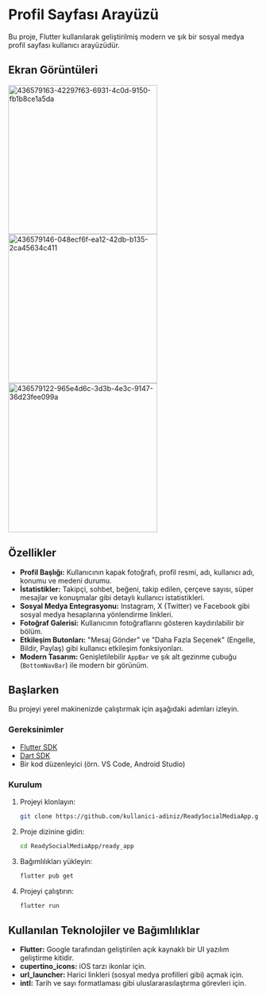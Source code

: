 # Profil Sayfası Arayüzü

Bu proje, Flutter kullanılarak geliştirilmiş modern ve şık bir sosyal medya profil sayfası kullanıcı arayüzüdür.

##  Ekran Görüntüleri
<img width="300" height="300" alt="436579163-42297f63-6931-4c0d-9150-fb1b8ce1a5da" src="https://github.com/user-attachments/assets/d11f2c71-f367-4433-a949-9fee79b6db61" />
<img width="300" height="300" alt="436579146-048ecf6f-ea12-42db-b135-2ca45634c411" src="https://github.com/user-attachments/assets/f0abb821-ebab-4d37-ad26-396daf6f1314" />
<img width="300" height="300" alt="436579122-965e4d6c-3d3b-4e3c-9147-36d23fee099a" src="https://github.com/user-attachments/assets/296d55d1-a8cc-4b6a-bd02-929d506a9412" />


## Özellikler

- **Profil Başlığı:** Kullanıcının kapak fotoğrafı, profil resmi, adı, kullanıcı adı, konumu ve medeni durumu.
- **İstatistikler:** Takipçi, sohbet, beğeni, takip edilen, çerçeve sayısı, süper mesajlar ve konuşmalar gibi detaylı kullanıcı istatistikleri.
- **Sosyal Medya Entegrasyonu:** Instagram, X (Twitter) ve Facebook gibi sosyal medya hesaplarına yönlendirme linkleri.
- **Fotoğraf Galerisi:** Kullanıcının fotoğraflarını gösteren kaydırılabilir bir bölüm.
- **Etkileşim Butonları:** "Mesaj Gönder" ve "Daha Fazla Seçenek" (Engelle, Bildir, Paylaş) gibi kullanıcı etkileşim fonksiyonları.
- **Modern Tasarım:** Genişletilebilir `AppBar` ve şık alt gezinme çubuğu (`BottomNavBar`) ile modern bir görünüm.

## Başlarken

Bu projeyi yerel makinenizde çalıştırmak için aşağıdaki adımları izleyin.

### Gereksinimler

- [Flutter SDK](https://flutter.dev/docs/get-started/install)
- [Dart SDK](https://dart.dev/get-dart)
- Bir kod düzenleyici (örn. VS Code, Android Studio)

### Kurulum

1. Projeyi klonlayın:
   ```sh
   git clone https://github.com/kullanici-adiniz/ReadySocialMediaApp.git
   ```
2. Proje dizinine gidin:
   ```sh
   cd ReadySocialMediaApp/ready_app
   ```
3. Bağımlılıkları yükleyin:
   ```sh
   flutter pub get
   ```
4. Projeyi çalıştırın:
   ```sh
   flutter run
   ```

## Kullanılan Teknolojiler ve Bağımlılıklar

- **Flutter:** Google tarafından geliştirilen açık kaynaklı bir UI yazılım geliştirme kitidir.
- **cupertino_icons:** iOS tarzı ikonlar için.
- **url_launcher:** Harici linkleri (sosyal medya profilleri gibi) açmak için.
- **intl:** Tarih ve sayı formatlaması gibi uluslararasılaştırma görevleri için.

